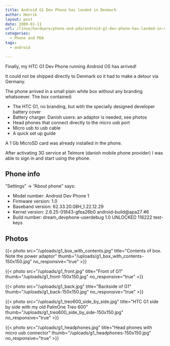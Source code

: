 ```yaml
---
title: Android G1 Dev Phone has landed in Denmark
author: Henrik
layout: post
date: 2009-01-11
url: /linux/hardware/phone-and-pda/android-g1-dev-phone-has-landed-in-denmark/
categories:
  - Phone and PDA
tags:
  - android

---
```

Finally, my HTC G1 Dev Phone running Android OS has arrived!
<!--more-->

It could not be shipped directly to Denmark so it had to make a detour via Germany.

The phone arrived in a small plain white box without any branding whatsoever. The box contained:

  * The HTC G1, no branding, but with the specially designed developer battery cover
  * Battery charger. Danish users: an adaptor is needed, see photos
  * Head phones that connect directly to the micro usb port
  * Micro usb to usb cable
  * A quick set up guide

A 1 Gb MicroSD card was already installed in the phone.

After activating 3G service at Telmore (danish mobile phone provider) I was able to sign in and start using the phone.

## Phone info

&#8220;Settings&#8221; -> &#8220;About phone&#8221; says:

  * Model number: Android Dev Phone 1
  * Firmware version: 1.0
  * Baseband version: 62.33.20.08H_1.22.12.29
  * Kernel version: 2.6.25-01843-gfea26b0 android-build@apa27 #6
  * Build number: dream_devphone-userdebug 1.0 UNLOCKED 116222 test-keys

## Photos

{{< photo src="/uploads/g1_box_with_contents.jpg" title="Contents of box. Note the power adaptor" thumb="/uploads/g1_box_with_contents-150x150.jpg" no_responsive="true" >}}

{{< photo src="/uploads/g1_front.jpg" title="Front of G1" thumb="/uploads/g1_front-150x150.jpg" no_responsive="true" >}}

{{< photo src="/uploads/g1_back.jpg" title="Backside of G1" thumb="/uploads/g1_back-150x150.jpg" no_responsive="true" >}}

{{< photo src="/uploads/g1_treo600_side_by_side.jpg" title="HTC G1 side by side with my old PalmOne Treo 600" thumb="/uploads/g1_treo600_side_by_side-150x150.jpg" no_responsive="true" >}}

{{< photo src="/uploads/g1_headphones.jpg" title="Head phones with micro usb connector" thumb="/uploads/g1_headphones-150x150.jpg" no_responsive="true" >}}
